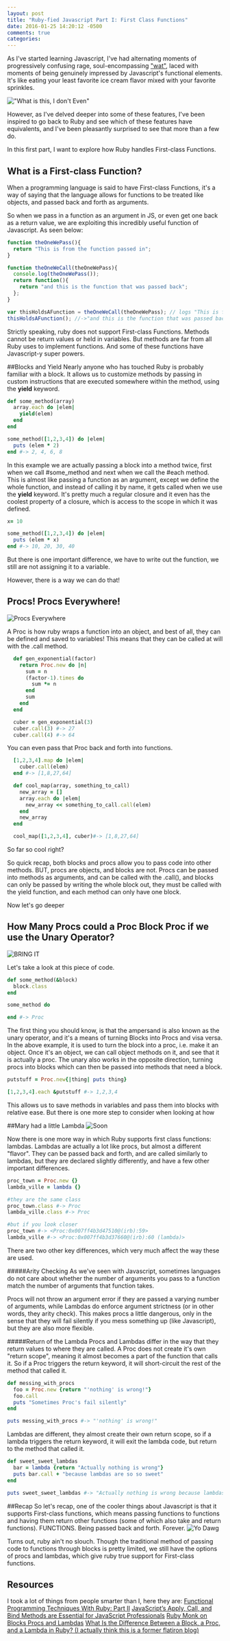 ```yaml
---
layout: post
title: "Ruby-fied Javascript Part I: First Class Functions"
date: 2016-01-25 14:20:12 -0500
comments: true
categories:
---
```

As I've started learning Javascript, I've had alternating moments of progressively confusing rage, soul-encompassing ["wat"](http://knowyourmeme.com/memes/wat), laced with moments of being genuinely impressed by Javascript's functional elements. It's like eating your least favorite ice cream flavor mixed with your favorite sprinkles.

!["What is this, I don't Even"](http://i1.kym-cdn.com/photos/images/original/000/517/320/71c.gif)

However, as I've delved deeper into some of these features, I've been inspired to go back to Ruby and see which of these features have equivalents, and I've been pleasantly surprised to see that more than a few do.

In this first part, I want to explore how Ruby handles First-class Functions.

## What is a First-class Function?
When a programming language is said to have First-class Functions, it's a way of saying that the language allows for functions to be treated like objects, and passed back and forth as arguments.

So when we pass in a function as an argument in JS, or even get one back as a return value, we are exploiting this incredibly useful function of Javascript. As seen below:

```Javascript
function theOneWePass(){
  return "This is from the function passed in";
}

function theOneWeCall(theOneWePass){
  console.log(theOneWePass());
  return function(){
    return "and this is the function that was passed back";
  };
}

var thisHoldsAFunction = theOneWeCall(theOneWePass); // logs "This is from the function passed in"
thisHoldsAFunction(); //->"and this is the function that was passed back"
```

Strictly speaking, ruby does not support First-class Functions. Methods cannot be return values or held in variables. But methods are far from all Ruby uses to implement functions. And some of these functions have Javascript-y super powers.

##Blocks and Yield
Nearly anyone who has touched Ruby is probably familiar with a block. It allows us to customize methods by passing in custom instructions that are executed somewhere within the method, using the **yield** keyword.

```ruby
def some_method(array)
  array.each do |elem|
    yield(elem)
  end
end

some_method([1,2,3,4]) do |elem|
  puts (elem * 2)
end #-> 2, 4, 6, 8
```

In this example we are actually passing a block into a method twice, first when we call #some_method and next when we call the #each method. This is almost like passing a function as an argument, except we define the whole function, and instead of calling it by name, it gets called when we use the **yield** keyword. It's pretty much a regular closure and it even has the coolest property of a closure, which is access to the scope in which it was defined.

```ruby
x= 10

some_method([1,2,3,4]) do |elem|
  puts (elem * x)
end #-> 10, 20, 30, 40
```

But there is one important difference, we have to write out the function, we still are not assigning it to a variable.

However, there is a way we can do that!

## Procs! Procs Everywhere!
![Procs Everywhere](http://i.imgur.com/wJ0cIkO.jpg)

A Proc is how ruby wraps a function into an object, and best of all, they can be defined and saved to variables! This means that they can be called at will with the .call method.

```ruby
  def gen_exponential(factor)
    return Proc.new do |n|
      sum = n
      (factor-1).times do
        sum *= n
      end
      sum
    end
  end

  cuber = gen_exponential(3)
  cuber.call(3) #-> 27
  cuber.call(4) #-> 64
```

You can even pass that Proc back and forth into functions.

```ruby
  [1,2,3,4].map do |elem|
    cuber.call(elem)
  end #-> [1,8,27,64]

  def cool_map(array, something_to_call)
    new_array = []
    array.each do |elem|
      new_array << something_to_call.call(elem)
    end
    new_array
  end

  cool_map([1,2,3,4], cuber)#-> [1,8,27,64]
```

So far so cool right?

So quick recap, both blocks and procs allow you to pass code into other methods. BUT, procs are objects, and blocks are not. Procs can be passed into methods as arguments, and can be called with the .call(), and blocks can only be passed by writing the whole block out, they must be called with the yield function, and each method can only have one block.

Now let's go deeper

## How Many Procs could a Proc Block Proc if we use the Unary Operator?

![BRING IT](http://i2.photobucket.com/albums/y42/GilGrissomCSI/woodchuck.jpg)

Let's take a look at this piece of code.

```ruby
def some_method(&block)
  block.class
end

some_method do

end #-> Proc
```

The first thing you should know, is that the ampersand is also known as the unary operator, and it's a means of turning Blocks into Procs and visa versa. In the above example, it is used to turn the block into a proc, i.e. make it an object. Once it's an object, we can call object methods on it, and see that it is actually a proc. The unary also works in the opposite direction, turning procs into blocks which can then be passed into methods that need a block.

```ruby
putstuff = Proc.new{|thing| puts thing}

[1,2,3,4].each &putstuff #-> 1,2,3,4
```

This allows us to save methods in variables and pass them into blocks with relative ease.  But there is one more step to consider when looking at how

##Mary had a little Lambda
![Soon](http://3.bp.blogspot.com/-8AfGm4Uy3CU/UBqhxWvD7VI/AAAAAAAAARU/iVQAHfgv3cs/s1600/a-wolf-in-sheeps-clo_1339994049_epiclolcom.png)

Now there is one more way in which Ruby supports first class functions: lambdas. Lambdas are actually a lot like procs, but almost a different "flavor". They can be passed back and forth, and are called similarly to lambdas, but they are declared slightly differently, and have a few other important differences.

```ruby
proc_town = Proc.new {}
lambda_ville = lambda {}

#they are the same class
proc_town.class #-> Proc
lambda_ville.class #-> Proc

#but if you look closer
proc_town #-> <Proc:0x007ff4b3d47510@(irb):59>
lambda_ville #-> <Proc:0x007ff4b3d37660@(irb):60 (lambda)>
```
There are two other key differences, which very much affect the way these are used.

#####Arity Checking
As we've seen with Javascript, sometimes languages do not care about whether the number of arguments you pass to a function match the number of arguments that function takes.

Procs will not throw an argument error if they are passed a varying number of arguments, while Lambdas do enforce argument strictness (or in other words, they arity check). This makes procs a little dangerous, only in the sense that they will fail silently if you mess something up (like Javascript), but they are also more flexible.

#####Return of the Lambda
Procs and Lambdas differ in the way that they return values to where they are called. A Proc does not create it's own "return scope", meaning it almost becomes a part of the function that calls it. So if a Proc triggers the return keyword, it will short-circuit the rest of the method that called it.

```ruby
def messing_with_procs
  foo = Proc.new {return "'nothing' is wrong!"}
  foo.call
  puts "Sometimes Proc's fail silently"
end

puts messing_with_procs #-> "'nothing' is wrong!"
```

Lambdas are different, they almost create their own return scope, so if a lambda triggers the return keyword, it will exit the lambda code, but return to the method that called it.

```ruby
def sweet_sweet_lambdas
  bar = lambda {return "Actually nothing is wrong"}
  puts bar.call + "because lambdas are so so sweet"
end

puts sweet_sweet_lambdas #-> "Actually nothing is wrong because lambdas are so so sweet"
```

##Recap
So let's recap, one of the cooler things about Javascript is that it supports First-class functions, which means passing functions to functions and having them return other functions (some of which also take and return functions). FUNCTIONS. Being passed back and forth. Forever.
![Yo Dawg](http://i.imgur.com/e7RHh2a.jpg)

Turns out, ruby ain't no slouch. Though the traditional method of passing code to functions through blocks is pretty limited, we still have the options of procs and lambdas, which give ruby true support for First-class functions.

## Resources

I took a lot of things from people smarter than I, here they are:
[Functional Programming Techniques With Ruby: Part II](http://www.sitepoint.com/functional-programming-techniques-with-ruby-part-ii/)
[JavaScript’s Apply, Call, and Bind Methods are Essential for JavaScript Professionals](http://javascriptissexy.com/javascript-apply-call-and-bind-methods-are-essential-for-javascript-professionals/)
[Ruby Monk on Blocks Procs and Lambdas](https://rubymonk.com/learning/books/4-ruby-primer-ascent/chapters/18-blocks/lessons/64-blocks-procs-lambdas)
[What Is the Difference Between a Block, a Proc, and a Lambda in Ruby? (I actually think this is a former flatiron blog)](http://awaxman11.github.io/blog/2013/08/05/what-is-the-difference-between-a-block/)
